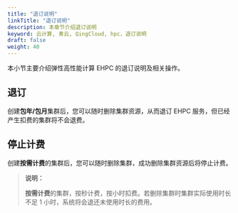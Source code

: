 ```yaml
---
title: "退订说明"
linkTitle: "退订说明"
description: 本章节介绍退订说明
keyword: 云计算, 青云, QingCloud, hpc，退订说明
draft: false
weight: 40
---
```


本小节主要介绍弹性高性能计算 EHPC 的退订说明及相关操作。

## 退订

创建**包年/包月**集群后，您可以随时删除集群资源，从而退订 EHPC 服务，但已经产生扣费的集群将不会退费。

## 停止计费

创建**按需计费**的集群后，您可以随时删除集群，成功删除集群资源后将停止计费。

> **说明：**
>
> **按需计费**的集群，按秒计费，按小时扣费。若删除集群时集群实际使用时长不足 1 小时，系统将会退还未使用时长的费用。


